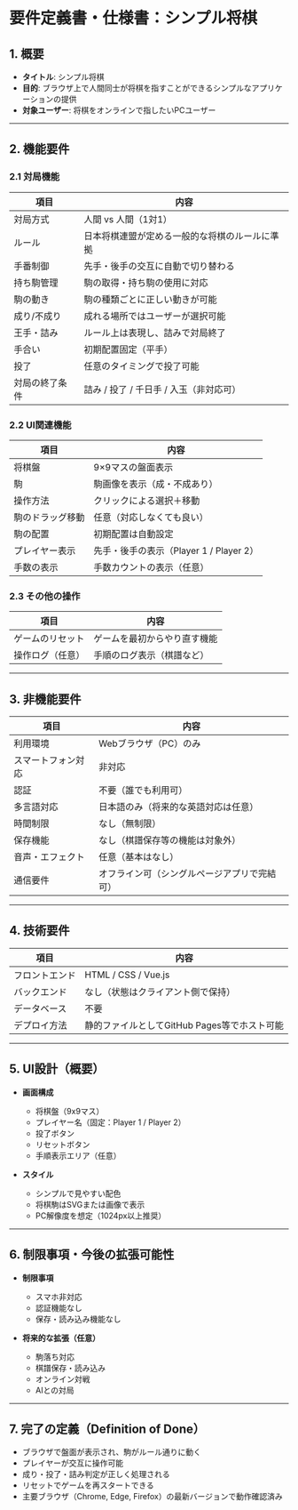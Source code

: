 # 要件定義書・仕様書：シンプル将棋

## 1. 概要

- **タイトル**: シンプル将棋  
- **目的**: ブラウザ上で人間同士が将棋を指すことができるシンプルなアプリケーションの提供  
- **対象ユーザー**: 将棋をオンラインで指したいPCユーザー

---

## 2. 機能要件

### 2.1 対局機能

| 項目 | 内容 |
|------|------|
| 対局方式 | 人間 vs 人間（1対1） |
| ルール | 日本将棋連盟が定める一般的な将棋のルールに準拠 |
| 手番制御 | 先手・後手の交互に自動で切り替わる |
| 持ち駒管理 | 駒の取得・持ち駒の使用に対応 |
| 駒の動き | 駒の種類ごとに正しい動きが可能 |
| 成り/不成り | 成れる場所ではユーザーが選択可能 |
| 王手・詰み | ルール上は表現し、詰みで対局終了 |
| 手合い | 初期配置固定（平手） |
| 投了 | 任意のタイミングで投了可能 |
| 対局の終了条件 | 詰み / 投了 / 千日手 / 入玉（非対応可）|

### 2.2 UI関連機能

| 項目 | 内容 |
|------|------|
| 将棋盤 | 9×9マスの盤面表示 |
| 駒 | 駒画像を表示（成・不成あり） |
| 操作方法 | クリックによる選択＋移動 |
| 駒のドラッグ移動 | 任意（対応しなくても良い） |
| 駒の配置 | 初期配置は自動設定 |
| プレイヤー表示 | 先手・後手の表示（Player 1 / Player 2） |
| 手数の表示 | 手数カウントの表示（任意）|

### 2.3 その他の操作

| 項目 | 内容 |
|------|------|
| ゲームのリセット | ゲームを最初からやり直す機能 |
| 操作ログ（任意） | 手順のログ表示（棋譜など）|

---

## 3. 非機能要件

| 項目 | 内容 |
|------|------|
| 利用環境 | Webブラウザ（PC）のみ |
| スマートフォン対応 | 非対応 |
| 認証 | 不要（誰でも利用可） |
| 多言語対応 | 日本語のみ（将来的な英語対応は任意） |
| 時間制限 | なし（無制限） |
| 保存機能 | なし（棋譜保存等の機能は対象外） |
| 音声・エフェクト | 任意（基本はなし） |
| 通信要件 | オフライン可（シングルページアプリで完結可）|

---

## 4. 技術要件

| 項目 | 内容 |
|------|------|
| フロントエンド | HTML / CSS / Vue.js |
| バックエンド | なし（状態はクライアント側で保持） |
| データベース | 不要 |
| デプロイ方法 | 静的ファイルとしてGitHub Pages等でホスト可能 |

---

## 5. UI設計（概要）

- **画面構成**
  - 将棋盤（9x9マス）
  - プレイヤー名（固定：Player 1 / Player 2）
  - 投了ボタン
  - リセットボタン
  - 手順表示エリア（任意）

- **スタイル**
  - シンプルで見やすい配色
  - 将棋駒はSVGまたは画像で表示
  - PC解像度を想定（1024px以上推奨）

---

## 6. 制限事項・今後の拡張可能性

- **制限事項**
  - スマホ非対応
  - 認証機能なし
  - 保存・読み込み機能なし

- **将来的な拡張（任意）**
  - 駒落ち対応
  - 棋譜保存・読み込み
  - オンライン対戦
  - AIとの対局

---

## 7. 完了の定義（Definition of Done）

- ブラウザで盤面が表示され、駒がルール通りに動く  
- プレイヤーが交互に操作可能  
- 成り・投了・詰み判定が正しく処理される  
- リセットでゲームを再スタートできる  
- 主要ブラウザ（Chrome, Edge, Firefox）の最新バージョンで動作確認済み  